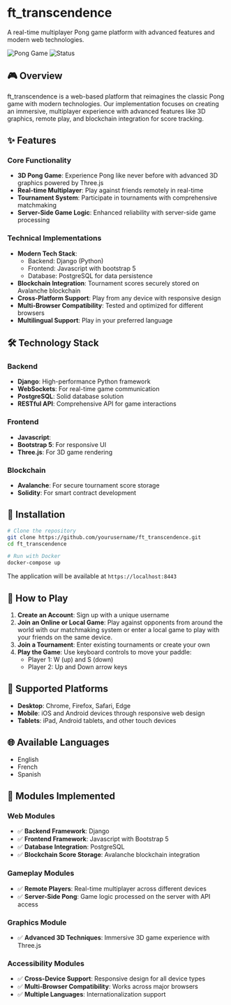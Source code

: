 # ft_transcendence

A real-time multiplayer Pong game platform with advanced features and modern web technologies.

![Pong Game](https://shields.io/badge/Pong-3D-blue?style=flat)
![Status](https://shields.io/badge/Status-Completed-success?style=flat)

## 🎮 Overview

ft_transcendence is a web-based platform that reimagines the classic Pong game with modern technologies. Our implementation focuses on creating an immersive, multiplayer experience with advanced features like 3D graphics, remote play, and blockchain integration for score tracking.

## ✨ Features

### Core Functionality
- **3D Pong Game**: Experience Pong like never before with advanced 3D graphics powered by Three.js
- **Real-time Multiplayer**: Play against friends remotely in real-time
- **Tournament System**: Participate in tournaments with comprehensive matchmaking
- **Server-Side Game Logic**: Enhanced reliability with server-side game processing

### Technical Implementations
- **Modern Tech Stack**:
  - Backend: Django (Python)
  - Frontend: Javascript with bootstrap 5
  - Database: PostgreSQL for data persistence
- **Blockchain Integration**: Tournament scores securely stored on Avalanche blockchain
- **Cross-Platform Support**: Play from any device with responsive design
- **Multi-Browser Compatibility**: Tested and optimized for different browsers
- **Multilingual Support**: Play in your preferred language

## 🛠️ Technology Stack

### Backend
- **Django**: High-performance Python framework
- **WebSockets**: For real-time game communication
- **PostgreSQL**: Solid database solution
- **RESTful API**: Comprehensive API for game interactions

### Frontend
- **Javascript**: 
- **Bootstrap 5**: For responsive UI
- **Three.js**: For 3D game rendering

### Blockchain
- **Avalanche**: For secure tournament score storage
- **Solidity**: For smart contract development

## 🚀 Installation

```bash
# Clone the repository
git clone https://github.com/yourusername/ft_transcendence.git
cd ft_transcendence

# Run with Docker
docker-compose up
```

The application will be available at `https://localhost:8443`

## 🎲 How to Play

1. **Create an Account**: Sign up with a unique username
2. **Join an Online or Local Game**: Play against opponents from around the world with our matchmaking system or enter a local game to play with your friends on the same device.
4. **Join a Tournament**: Enter existing tournaments or create your own
5. **Play the Game**: Use keyboard controls to move your paddle:
   - Player 1: W (up) and S (down)
   - Player 2: Up and Down arrow keys

## 📱 Supported Platforms

- **Desktop**: Chrome, Firefox, Safari, Edge
- **Mobile**: iOS and Android devices through responsive web design
- **Tablets**: iPad, Android tablets, and other touch devices

## 🌐 Available Languages

- English
- French
- Spanish

## 🧩 Modules Implemented

### Web Modules
- ✅ **Backend Framework**: Django
- ✅ **Frontend Framework**: Javascript with Bootstrap 5
- ✅ **Database Integration**: PostgreSQL
- ✅ **Blockchain Score Storage**: Avalanche blockchain integration

### Gameplay Modules
- ✅ **Remote Players**: Real-time multiplayer across different devices
- ✅ **Server-Side Pong**: Game logic processed on the server with API access

### Graphics Module
- ✅ **Advanced 3D Techniques**: Immersive 3D game experience with Three.js

### Accessibility Modules
- ✅ **Cross-Device Support**: Responsive design for all device types
- ✅ **Multi-Browser Compatibility**: Works across major browsers
- ✅ **Multiple Languages**: Internationalization support
